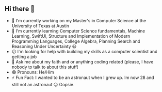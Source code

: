 ## Hi there 👋

<!--
**GuppyCoder/GuppyCoder** is a ✨ _special_ ✨ repository because its `README.md` (this file) appears on your GitHub profile.

Here are some ideas to get you started:

- 🔭 I’m currently working on ...
- 🌱 I’m currently learning ... 
- 👯 I’m looking to collaborate on ...
- 🤔 I’m looking for help with ...
- 💬 Ask me about ...
- 📫 How to reach me: ...
- 😄 Pronouns: ...
- ⚡ Fun fact: ...
-->

- 🔭 I'm currently working on my Master's in Computer Science at the University of Texas at Austin
- 🌱 I'm currently learning Computer Science fundamentals, Machine Learning, SwiftUI, Structure and Implementation of Modern Programming Languages, College Algebra, Planning Search and Reasoning Under Uncertainty 😃
- 😕 I'm looking for help with building my skills as a computer scientist and getting a job
- 💭 Ask me about my faith and or anything coding related (please, I have nobody to talk to about this stuff)
- 😄 Pronouns: He/Him
- ⚡ Fun Fact: I wanted to be an astronaut when I grew up. Im now 28 and still not an astronaut 😐 Oopsie.
